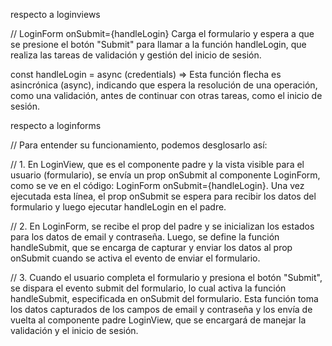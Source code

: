 respecto a loginviews

// LoginForm onSubmit={handleLogin} 
Carga el formulario y espera a que se presione el botón "Submit" para llamar a la función handleLogin,
que realiza las tareas de validación y gestión del inicio de sesión.

const handleLogin = async (credentials) =>
Esta función flecha es asincrónica (async), indicando que espera la resolución de una operación, como una validación,
antes de continuar con otras tareas, como el inicio de sesión.


respecto a loginforms

// Para entender su funcionamiento, podemos desglosarlo así:

// 1. En LoginView, que es el componente padre y la vista visible para el usuario (formulario), se envía un prop
onSubmit al componente LoginForm, como se ve en el código: LoginForm onSubmit={handleLogin}.
Una vez ejecutada esta línea, el prop onSubmit se espera para recibir los datos del formulario y luego ejecutar
handleLogin en el padre.

// 2. En LoginForm, se recibe el prop del padre y se inicializan los estados para los datos de email y contraseña.
Luego, se define la función handleSubmit, que se encarga de capturar y enviar los datos al prop onSubmit
cuando se activa el evento de enviar el formulario.

// 3. Cuando el usuario completa el formulario y presiona el botón "Submit", se dispara el evento submit del formulario,
lo cual activa la función handleSubmit, especificada en onSubmit del formulario. Esta función toma los datos
capturados de los campos de email y contraseña y los envía de vuelta al componente padre LoginView, que
se encargará de manejar la validación y el inicio de sesión.

